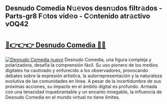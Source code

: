## Desnudo Comedia N𝚞𝚎vos desn𝚞dos filtr𝚊dos - Parts-gr8 F𝚘tos vid𝚎o - C𝚘ntenido atr𝚊ctivo vOQ42

# <h2><a href="http://mb18qz.tromn.icu/?c=Desnudo+Comedia">🔗👉👉👉 Desnudo Comedia 🔗🔗</a></h2>

[![Desnudo Comedia nuevo](https://i.imgur.com/pEAQMta.gif)](http://mb18qz.tromn.icu/?c=Desnudo+Comedia)
Desnudo Comedia, una figura compleja y polarizadora, desafía la comprensión fácil. Su uso pionero de los medios digitales ha cautivado y enfurecido a los observadores, provocando debates sobre la expresión artística, la autorrepresentación y la naturaleza evolutiva de las comunidades en línea. A pesar de la incertidumbre de sus próximas acciones, su impacto en el ámbito digital es profundo. Armada con una tenacidad inquebrantable y un encanto innegable, la influencia de Desnudo Comedia en el mundo virtual no tiene límites.
